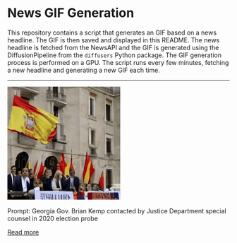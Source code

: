 # News GIF Generation
This repository contains a script that generates an GIF based on a news headline. The GIF is then saved and displayed in this README.
The news headline is fetched from the NewsAPI and the GIF is generated using the DiffusionPipeline from the `diffusers` Python package. The GIF generation process is performed on a GPU.
The script runs every few minutes, fetching a new headline and generating a new GIF each time.

---

![Generated GIF](output.gif?raw=true&v=1690146292)

Prompt: Georgia Gov. Brian Kemp contacted by Justice Department special counsel in 2020 election probe

[Read more](https://www.cnn.com/2023/07/22/politics/brian-kemp-special-counsel-donald-trump-georgia-election/index.html)